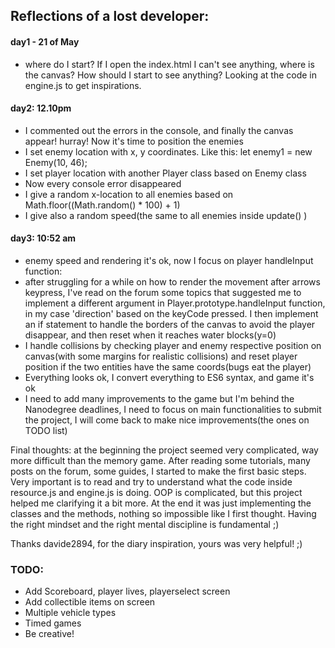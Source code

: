 ## Reflections of a lost developer:
#### day1 - 21 of May
* where do I start? If I open the index.html I can't see anything, where is the canvas? How should I start
to see anything? Looking at the code in engine.js to get inspirations.
#### day2: 12.10pm
* I commented out the errors in the console, and finally the canvas appear! hurray! Now it's time to position
the enemies
* I set enemy location with x, y coordinates. Like this: let enemy1 = new Enemy(10, 46);
* I set player location with another Player class based on Enemy class
* Now every console error disappeared
* I give a random x-location to all enemies based on Math.floor((Math.random() * 100) + 1)
* I give also a random speed(the same to all enemies inside update() )
#### day3: 10:52 am
* enemy speed and rendering it's ok, now I focus on player handleInput function:
* after struggling for a while on how to render the movement after arrows keypress, I've read on the forum some topics that suggested me to implement a different argument in Player.prototype.handleInput function, in my case 'direction' based on the keyCode pressed. I then implement an if statement to handle the borders of the canvas to avoid the player disappear, and then reset when it reaches water blocks(y=0)
* I handle collisions by checking player and enemy respective position on canvas(with some margins for realistic collisions) and reset player position if the two entities have the same coords(bugs eat the player)
* Everything looks ok, I convert everything to ES6 syntax, and game it's ok
* I need to add many improvements to the game but I'm behind the Nanodegree deadlines, I need to focus on main functionalities to submit the project, I will come back to make nice improvements(the ones on TODO list)

Final thoughts: at the beginning the project seemed very complicated, way more difficult than the memory game. After reading some tutorials, many posts on the forum, some guides, I started to make the first basic steps. Very important is to read and try to understand what the code inside resource.js and engine.js is doing. OOP is complicated, but this project helped me clarifying it a bit more. At the end it was just implementing the classes and the methods, nothing so impossible like I first thought. Having the right mindset and the right mental discipline is fundamental ;)

Thanks davide2894, for the diary inspiration, yours was very helpful! ;)

### TODO:
* Add Scoreboard, player lives, playerselect screen
* Add collectible items on screen
* Multiple vehicle types
* Timed games
* Be creative!
